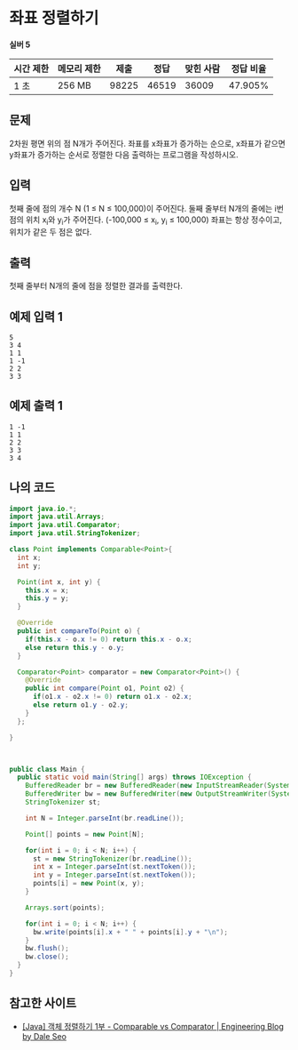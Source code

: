 # 좌표 정렬하기

**실버 5**

| 시간 제한 | 메모리 제한 | 제출  | 정답  | 맞힌 사람 | 정답 비율 |
| --------- | ----------- | ----- | ----- | --------- | --------- |
| 1 초      | 256 MB      | 98225 | 46519 | 36009     | 47.905%   |

## 문제

2차원 평면 위의 점 N개가 주어진다. 좌표를 x좌표가 증가하는 순으로, x좌표가 같으면 y좌표가 증가하는 순서로 정렬한 다음 출력하는 프로그램을 작성하시오.

## 입력

첫째 줄에 점의 개수 N (1 ≤ N ≤ 100,000)이 주어진다. 둘째 줄부터 N개의 줄에는 i번점의 위치 x<sub>i</sub>와 y<sub>i</sub>가 주어진다. (-100,000 ≤ x<sub>i</sub>, y<sub>i</sub> ≤ 100,000) 좌표는 항상 정수이고, 위치가 같은 두 점은 없다.

## 출력

첫째 줄부터 N개의 줄에 점을 정렬한 결과를 출력한다.

## 예제 입력 1

```
5
3 4
1 1
1 -1
2 2
3 3
```

## 예제 출력 1

```
1 -1
1 1
2 2
3 3
3 4
```

## 나의 코드

```java
import java.io.*;
import java.util.Arrays;
import java.util.Comparator;
import java.util.StringTokenizer;

class Point implements Comparable<Point>{
  int x;
  int y;

  Point(int x, int y) {
    this.x = x;
    this.y = y;
  }

  @Override
  public int compareTo(Point o) {
    if(this.x - o.x != 0) return this.x - o.x;
    else return this.y - o.y;
  }

  Comparator<Point> comparator = new Comparator<Point>() {
    @Override
    public int compare(Point o1, Point o2) {
      if(o1.x - o2.x != 0) return o1.x - o2.x;
      else return o1.y - o2.y;
    }
  };

}



public class Main {
  public static void main(String[] args) throws IOException {
    BufferedReader br = new BufferedReader(new InputStreamReader(System.in));
    BufferedWriter bw = new BufferedWriter(new OutputStreamWriter(System.out));
    StringTokenizer st;

    int N = Integer.parseInt(br.readLine());

    Point[] points = new Point[N];

    for(int i = 0; i < N; i++) {
      st = new StringTokenizer(br.readLine());
      int x = Integer.parseInt(st.nextToken());
      int y = Integer.parseInt(st.nextToken());
      points[i] = new Point(x, y);
    }

    Arrays.sort(points);

    for(int i = 0; i < N; i++) {
      bw.write(points[i].x + " " + points[i].y + "\n");
    }
    bw.flush();
    bw.close();
  }
}

```

## 참고한 사이트

- [[Java] 객체 정렬하기 1부 - Comparable vs Comparator | Engineering Blog by Dale Seo](https://www.daleseo.com/java-comparable-comparator/)
